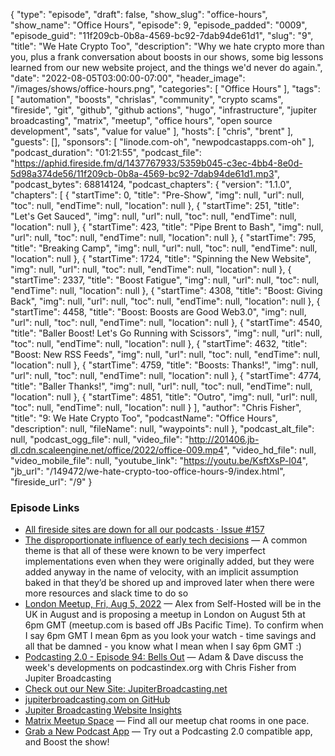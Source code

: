 {
  "type": "episode",
  "draft": false,
  "show_slug": "office-hours",
  "show_name": "Office Hours",
  "episode": 9,
  "episode_padded": "0009",
  "episode_guid": "11f209cb-0b8a-4569-bc92-7dab94de61d1",
  "slug": "9",
  "title": "We Hate Crypto Too",
  "description": "Why we hate crypto more than you, plus a frank conversation about boosts in our shows, some big lessons learned from our new website project, and the things we'd never do again.",
  "date": "2022-08-05T03:00:00-07:00",
  "header_image": "/images/shows/office-hours.png",
  "categories": [
    "Office Hours"
  ],
  "tags": [
    "automation",
    "boosts",
    "chrislas",
    "community",
    "crypto scams",
    "fireside",
    "git",
    "github",
    "github actions",
    "hugo",
    "infrastructure",
    "jupiter broadcasting",
    "matrix",
    "meetup",
    "office hours",
    "open source development",
    "sats",
    "value for value"
  ],
  "hosts": [
    "chris",
    "brent"
  ],
  "guests": [],
  "sponsors": [
    "linode.com-oh",
    "newpodcastapps.com-oh"
  ],
  "podcast_duration": "01:21:55",
  "podcast_file": "https://aphid.fireside.fm/d/1437767933/5359b045-c3ec-4bb4-8e0d-5d98a374de56/11f209cb-0b8a-4569-bc92-7dab94de61d1.mp3",
  "podcast_bytes": 68814124,
  "podcast_chapters": {
    "version": "1.1.0",
    "chapters": [
      {
        "startTime": 0,
        "title": "Pre-Show",
        "img": null,
        "url": null,
        "toc": null,
        "endTime": null,
        "location": null
      },
      {
        "startTime": 251,
        "title": "Let's Get Sauced",
        "img": null,
        "url": null,
        "toc": null,
        "endTime": null,
        "location": null
      },
      {
        "startTime": 423,
        "title": "Pipe Brent to Bash",
        "img": null,
        "url": null,
        "toc": null,
        "endTime": null,
        "location": null
      },
      {
        "startTime": 795,
        "title": "Breaking Camp",
        "img": null,
        "url": null,
        "toc": null,
        "endTime": null,
        "location": null
      },
      {
        "startTime": 1724,
        "title": "Spinning the New Website",
        "img": null,
        "url": null,
        "toc": null,
        "endTime": null,
        "location": null
      },
      {
        "startTime": 2337,
        "title": "Boost Fatigue",
        "img": null,
        "url": null,
        "toc": null,
        "endTime": null,
        "location": null
      },
      {
        "startTime": 4308,
        "title": "Boost: Giving Back",
        "img": null,
        "url": null,
        "toc": null,
        "endTime": null,
        "location": null
      },
      {
        "startTime": 4458,
        "title": "Boost: Boosts are Good Web3.0",
        "img": null,
        "url": null,
        "toc": null,
        "endTime": null,
        "location": null
      },
      {
        "startTime": 4540,
        "title": "Baller Boost! Let's Go Running with Scissors",
        "img": null,
        "url": null,
        "toc": null,
        "endTime": null,
        "location": null
      },
      {
        "startTime": 4632,
        "title": "Boost: New RSS Feeds",
        "img": null,
        "url": null,
        "toc": null,
        "endTime": null,
        "location": null
      },
      {
        "startTime": 4759,
        "title": "Boosts: Thanks!",
        "img": null,
        "url": null,
        "toc": null,
        "endTime": null,
        "location": null
      },
      {
        "startTime": 4774,
        "title": "Baller Thanks!",
        "img": null,
        "url": null,
        "toc": null,
        "endTime": null,
        "location": null
      },
      {
        "startTime": 4851,
        "title": "Outro",
        "img": null,
        "url": null,
        "toc": null,
        "endTime": null,
        "location": null
      }
    ],
    "author": "Chris Fisher",
    "title": "9: We Hate Crypto Too",
    "podcastName": "Office Hours",
    "description": null,
    "fileName": null,
    "waypoints": null
  },
  "podcast_alt_file": null,
  "podcast_ogg_file": null,
  "video_file": "http://201406.jb-dl.cdn.scaleengine.net/office/2022/office-009.mp4",
  "video_hd_file": null,
  "video_mobile_file": null,
  "youtube_link": "https://youtu.be/KsftXsP-l04",
  "jb_url": "/149472/we-hate-crypto-too-office-hours-9/index.html",
  "fireside_url": "/9"
}


### Episode Links

  * [All fireside sites are down for all our podcasts · Issue #157](https://github.com/firesidelabs/fireside-features/issues/157 "All fireside sites are down for all our podcasts · Issue #157")
  * [The disproportionate influence of early tech decisions](https://brandur.org/fragments/early-tech-decisions "The disproportionate influence of early tech decisions") — A common theme is that all of these were known to be very imperfect implementations even when they were originally added, but they were added anyway in the name of velocity, with an implicit assumption baked in that they’d be shored up and improved later when there were more resources and slack time to do so
  * [London Meetup, Fri, Aug 5, 2022](https://www.meetup.com/jupiterbroadcasting/events/286056077/ "London Meetup, Fri, Aug 5, 2022") — Alex from Self-Hosted will be in the UK in August and is proposing a meetup in London on August 5th at 6pm GMT (meetup.com is based off JBs Pacific Time). To confirm when I say 6pm GMT I mean 6pm as you look your watch - time savings and all that be damned - you know what I mean when I say 6pm GMT :)
  * [Podcasting 2.0 - Episode 94: Bells Out](https://fountain.fm/episode/9098790353 "Podcasting 2.0 - Episode 94: Bells Out") — Adam & Dave discuss the week's developments on podcastindex.org with Chris Fisher from Jupiter Broadcasting
  * [Check out our New Site: JupiterBroadcasting.net](https://jupiterbroadcasting.net/ "Check out our New Site: JupiterBroadcasting.net")
  * [jupiterbroadcasting.com on GitHub](https://github.com/JupiterBroadcasting/jupiterbroadcasting.com/ "jupiterbroadcasting.com on GitHub")
  * [Jupiter Broadcasting Website Insights](https://github.com/JupiterBroadcasting/jupiterbroadcasting.com/pulse/monthly "Jupiter Broadcasting Website Insights")
  * [Matrix Meetup Space](https://bit.ly/meetupmatrix "Matrix Meetup Space") — Find all our meetup chat rooms in one pace.
  * [Grab a New Podcast App](https://podcastindex.org/apps?appTypes=app&elements=Value "Grab a New Podcast App") — Try out a Podcasting 2.0 compatible app, and Boost the show!


